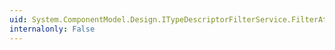 ```yaml
---
uid: System.ComponentModel.Design.ITypeDescriptorFilterService.FilterAttributes(System.ComponentModel.IComponent,System.Collections.IDictionary)
internalonly: False
---
```

